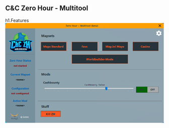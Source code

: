## C&C Zero Hour - Multitool

h1.Features
![alt text](https://github.com/leex279/zh-multitool-release/blob/main/res/thumb.png)
